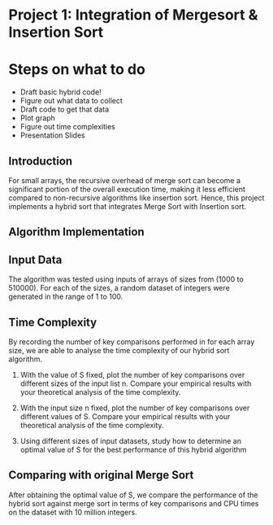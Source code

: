 # Project 1: Integration of Mergesort & Insertion Sort

# Steps on what to do
- Draft basic hybrid code!
- Figure out what data to collect 
- Draft code to get that data
- Plot graph
- Figure out time complexities
- Presentation Slides

## Introduction
For small arrays, the recursive overhead of merge sort can become a significant portion of the overall execution time, making it less efficient compared to non-recursive algorithms like insertion sort. Hence, this project implements a hybrid sort that integrates Merge Sort with Insertion sort. 

## Algorithm Implementation

## Input Data
The algorithm was tested using inputs of arrays of sizes from (1000 to 510000).
For each of the sizes, a random dataset of integers were generated in the range of 1 to 100.

## Time Complexity
By recording the number of key comparisons performed in for each array size, we are able to analyse the time complexity of our hybrid sort algorithm.

1) With the value of S fixed, plot the number of key comparisons over
different sizes of the input list n. Compare your empirical results with 
your theoretical analysis of the time complexity.

2) With the input size n fixed, plot the number of key comparisons over 
different values of S. Compare your empirical results with your 
theoretical analysis of the time complexity.

3) Using different sizes of input datasets, study how to determine an 
optimal value of S for the best performance of this hybrid algorithm

## Comparing with original Merge Sort
After obtaining the optimal value of S, we compare the performance of the hybrid sort against merge sort in terms of key comparisons and CPU times on the dataset with 10 million integers.


